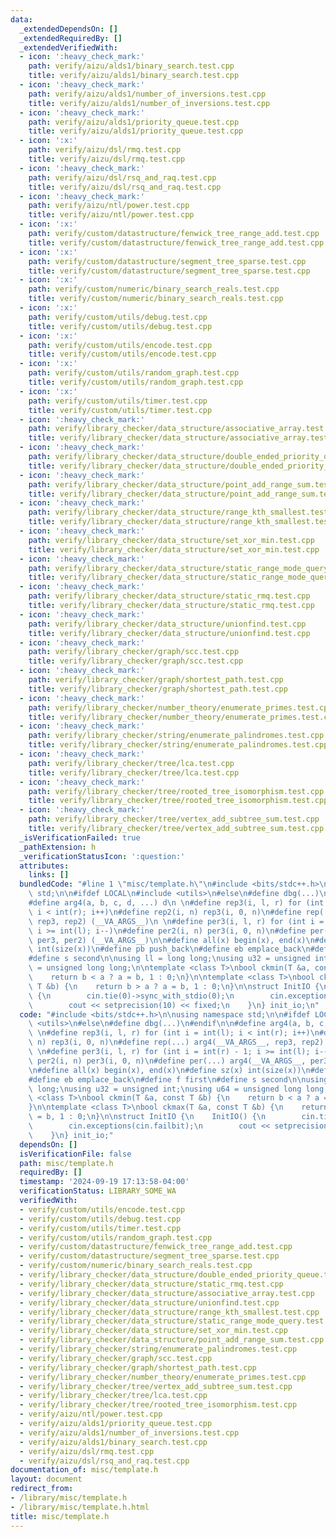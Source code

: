```yaml
---
data:
  _extendedDependsOn: []
  _extendedRequiredBy: []
  _extendedVerifiedWith:
  - icon: ':heavy_check_mark:'
    path: verify/aizu/alds1/binary_search.test.cpp
    title: verify/aizu/alds1/binary_search.test.cpp
  - icon: ':heavy_check_mark:'
    path: verify/aizu/alds1/number_of_inversions.test.cpp
    title: verify/aizu/alds1/number_of_inversions.test.cpp
  - icon: ':heavy_check_mark:'
    path: verify/aizu/alds1/priority_queue.test.cpp
    title: verify/aizu/alds1/priority_queue.test.cpp
  - icon: ':x:'
    path: verify/aizu/dsl/rmq.test.cpp
    title: verify/aizu/dsl/rmq.test.cpp
  - icon: ':heavy_check_mark:'
    path: verify/aizu/dsl/rsq_and_raq.test.cpp
    title: verify/aizu/dsl/rsq_and_raq.test.cpp
  - icon: ':heavy_check_mark:'
    path: verify/aizu/ntl/power.test.cpp
    title: verify/aizu/ntl/power.test.cpp
  - icon: ':x:'
    path: verify/custom/datastructure/fenwick_tree_range_add.test.cpp
    title: verify/custom/datastructure/fenwick_tree_range_add.test.cpp
  - icon: ':x:'
    path: verify/custom/datastructure/segment_tree_sparse.test.cpp
    title: verify/custom/datastructure/segment_tree_sparse.test.cpp
  - icon: ':x:'
    path: verify/custom/numeric/binary_search_reals.test.cpp
    title: verify/custom/numeric/binary_search_reals.test.cpp
  - icon: ':x:'
    path: verify/custom/utils/debug.test.cpp
    title: verify/custom/utils/debug.test.cpp
  - icon: ':x:'
    path: verify/custom/utils/encode.test.cpp
    title: verify/custom/utils/encode.test.cpp
  - icon: ':x:'
    path: verify/custom/utils/random_graph.test.cpp
    title: verify/custom/utils/random_graph.test.cpp
  - icon: ':x:'
    path: verify/custom/utils/timer.test.cpp
    title: verify/custom/utils/timer.test.cpp
  - icon: ':heavy_check_mark:'
    path: verify/library_checker/data_structure/associative_array.test.cpp
    title: verify/library_checker/data_structure/associative_array.test.cpp
  - icon: ':heavy_check_mark:'
    path: verify/library_checker/data_structure/double_ended_priority_queue.test.cpp
    title: verify/library_checker/data_structure/double_ended_priority_queue.test.cpp
  - icon: ':heavy_check_mark:'
    path: verify/library_checker/data_structure/point_add_range_sum.test.cpp
    title: verify/library_checker/data_structure/point_add_range_sum.test.cpp
  - icon: ':heavy_check_mark:'
    path: verify/library_checker/data_structure/range_kth_smallest.test.cpp
    title: verify/library_checker/data_structure/range_kth_smallest.test.cpp
  - icon: ':heavy_check_mark:'
    path: verify/library_checker/data_structure/set_xor_min.test.cpp
    title: verify/library_checker/data_structure/set_xor_min.test.cpp
  - icon: ':heavy_check_mark:'
    path: verify/library_checker/data_structure/static_range_mode_query.test.cpp
    title: verify/library_checker/data_structure/static_range_mode_query.test.cpp
  - icon: ':heavy_check_mark:'
    path: verify/library_checker/data_structure/static_rmq.test.cpp
    title: verify/library_checker/data_structure/static_rmq.test.cpp
  - icon: ':heavy_check_mark:'
    path: verify/library_checker/data_structure/unionfind.test.cpp
    title: verify/library_checker/data_structure/unionfind.test.cpp
  - icon: ':heavy_check_mark:'
    path: verify/library_checker/graph/scc.test.cpp
    title: verify/library_checker/graph/scc.test.cpp
  - icon: ':heavy_check_mark:'
    path: verify/library_checker/graph/shortest_path.test.cpp
    title: verify/library_checker/graph/shortest_path.test.cpp
  - icon: ':heavy_check_mark:'
    path: verify/library_checker/number_theory/enumerate_primes.test.cpp
    title: verify/library_checker/number_theory/enumerate_primes.test.cpp
  - icon: ':heavy_check_mark:'
    path: verify/library_checker/string/enumerate_palindromes.test.cpp
    title: verify/library_checker/string/enumerate_palindromes.test.cpp
  - icon: ':heavy_check_mark:'
    path: verify/library_checker/tree/lca.test.cpp
    title: verify/library_checker/tree/lca.test.cpp
  - icon: ':heavy_check_mark:'
    path: verify/library_checker/tree/rooted_tree_isomorphism.test.cpp
    title: verify/library_checker/tree/rooted_tree_isomorphism.test.cpp
  - icon: ':heavy_check_mark:'
    path: verify/library_checker/tree/vertex_add_subtree_sum.test.cpp
    title: verify/library_checker/tree/vertex_add_subtree_sum.test.cpp
  _isVerificationFailed: true
  _pathExtension: h
  _verificationStatusIcon: ':question:'
  attributes:
    links: []
  bundledCode: "#line 1 \"misc/template.h\"\n#include <bits/stdc++.h>\n\nusing namespace\
    \ std;\n\n#ifdef LOCAL\n#include <utils>\n#else\n#define dbg(...)\n#endif\n\n\
    #define arg4(a, b, c, d, ...) d\n \n#define rep3(i, l, r) for (int i = int(l);\
    \ i < int(r); i++)\n#define rep2(i, n) rep3(i, 0, n)\n#define rep(...) arg4(__VA_ARGS__,\
    \ rep3, rep2) (__VA_ARGS__)\n \n#define per3(i, l, r) for (int i = int(r) - 1;\
    \ i >= int(l); i--)\n#define per2(i, n) per3(i, 0, n)\n#define per(...) arg4(__VA_ARGS__,\
    \ per3, per2) (__VA_ARGS__)\n\n#define all(x) begin(x), end(x)\n#define sz(x)\
    \ int(size(x))\n#define pb push_back\n#define eb emplace_back\n#define f first\n\
    #define s second\n\nusing ll = long long;\nusing u32 = unsigned int;\nusing u64\
    \ = unsigned long long;\n\ntemplate <class T>\nbool ckmin(T &a, const T &b) {\n\
    \    return b < a ? a = b, 1 : 0;\n}\n\ntemplate <class T>\nbool ckmax(T &a, const\
    \ T &b) {\n    return b > a ? a = b, 1 : 0;\n}\n\nstruct InitIO {\n    InitIO()\
    \ {\n        cin.tie(0)->sync_with_stdio(0);\n        cin.exceptions(cin.failbit);\n\
    \        cout << setprecision(10) << fixed;\n    }\n} init_io;\n"
  code: "#include <bits/stdc++.h>\n\nusing namespace std;\n\n#ifdef LOCAL\n#include\
    \ <utils>\n#else\n#define dbg(...)\n#endif\n\n#define arg4(a, b, c, d, ...) d\n\
    \ \n#define rep3(i, l, r) for (int i = int(l); i < int(r); i++)\n#define rep2(i,\
    \ n) rep3(i, 0, n)\n#define rep(...) arg4(__VA_ARGS__, rep3, rep2) (__VA_ARGS__)\n\
    \ \n#define per3(i, l, r) for (int i = int(r) - 1; i >= int(l); i--)\n#define\
    \ per2(i, n) per3(i, 0, n)\n#define per(...) arg4(__VA_ARGS__, per3, per2) (__VA_ARGS__)\n\
    \n#define all(x) begin(x), end(x)\n#define sz(x) int(size(x))\n#define pb push_back\n\
    #define eb emplace_back\n#define f first\n#define s second\n\nusing ll = long\
    \ long;\nusing u32 = unsigned int;\nusing u64 = unsigned long long;\n\ntemplate\
    \ <class T>\nbool ckmin(T &a, const T &b) {\n    return b < a ? a = b, 1 : 0;\n\
    }\n\ntemplate <class T>\nbool ckmax(T &a, const T &b) {\n    return b > a ? a\
    \ = b, 1 : 0;\n}\n\nstruct InitIO {\n    InitIO() {\n        cin.tie(0)->sync_with_stdio(0);\n\
    \        cin.exceptions(cin.failbit);\n        cout << setprecision(10) << fixed;\n\
    \    }\n} init_io;"
  dependsOn: []
  isVerificationFile: false
  path: misc/template.h
  requiredBy: []
  timestamp: '2024-09-19 17:13:58-04:00'
  verificationStatus: LIBRARY_SOME_WA
  verifiedWith:
  - verify/custom/utils/encode.test.cpp
  - verify/custom/utils/debug.test.cpp
  - verify/custom/utils/timer.test.cpp
  - verify/custom/utils/random_graph.test.cpp
  - verify/custom/datastructure/fenwick_tree_range_add.test.cpp
  - verify/custom/datastructure/segment_tree_sparse.test.cpp
  - verify/custom/numeric/binary_search_reals.test.cpp
  - verify/library_checker/data_structure/double_ended_priority_queue.test.cpp
  - verify/library_checker/data_structure/static_rmq.test.cpp
  - verify/library_checker/data_structure/associative_array.test.cpp
  - verify/library_checker/data_structure/unionfind.test.cpp
  - verify/library_checker/data_structure/range_kth_smallest.test.cpp
  - verify/library_checker/data_structure/static_range_mode_query.test.cpp
  - verify/library_checker/data_structure/set_xor_min.test.cpp
  - verify/library_checker/data_structure/point_add_range_sum.test.cpp
  - verify/library_checker/string/enumerate_palindromes.test.cpp
  - verify/library_checker/graph/scc.test.cpp
  - verify/library_checker/graph/shortest_path.test.cpp
  - verify/library_checker/number_theory/enumerate_primes.test.cpp
  - verify/library_checker/tree/vertex_add_subtree_sum.test.cpp
  - verify/library_checker/tree/lca.test.cpp
  - verify/library_checker/tree/rooted_tree_isomorphism.test.cpp
  - verify/aizu/ntl/power.test.cpp
  - verify/aizu/alds1/priority_queue.test.cpp
  - verify/aizu/alds1/number_of_inversions.test.cpp
  - verify/aizu/alds1/binary_search.test.cpp
  - verify/aizu/dsl/rmq.test.cpp
  - verify/aizu/dsl/rsq_and_raq.test.cpp
documentation_of: misc/template.h
layout: document
redirect_from:
- /library/misc/template.h
- /library/misc/template.h.html
title: misc/template.h
---
```

